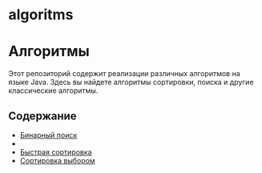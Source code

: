 # algoritms
# Алгоритмы

Этот репозиторий содержит реализации различных алгоритмов на языке Java. Здесь вы найдете алгоритмы сортировки, поиска и другие классические алгоритмы.

## Содержание
- [Бинарный поиск](https://github.com/Serebryakov-A-E/algoritms/blob/master/src/algoritms/BinarySearch.java)
- 
- [Быстрая сортировка](https://github.com/Serebryakov-A-E/algoritms/blob/master/src/algoritms/QuickSort.java)
- [Сортировка выбором](https://github.com/Serebryakov-A-E/algoritms/blob/master/src/algoritms/SelectionSort.java)
